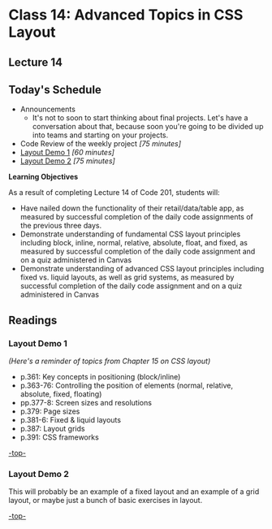 # Class 14: Advanced Topics in CSS Layout

<a id="top"></a>
## Lecture 14

## Today's Schedule
- Announcements
  - It's not to soon to start thinking about final projects. Let's have a conversation about that, because soon you're going to be divided up into teams and starting on your projects.
- Code Review of the weekly project *[75 minutes]*
- [Layout Demo 1](#layout1) *[60 minutes]*
- [Layout Demo 2](#layout2) *[75 minutes]*

**Learning Objectives**

As a result of completing Lecture 14 of Code 201, students will:
- Have nailed down the functionality of their retail/data/table app, as measured by successful completion of the daily code assignments of the previous three days.
- Demonstrate understanding of fundamental CSS layout principles including block, inline, normal, relative, absolute, float, and fixed, as measured by successful completion of the daily code assignment and on a quiz administered in Canvas
- Demonstrate understanding of advanced CSS layout principles including fixed vs. liquid layouts, as well as grid systems, as measured by successful completion of the daily code assignment and on a quiz administered in Canvas

## Readings

<a id="layout1"></a>

### Layout Demo 1

*(Here's a reminder of topics from Chapter 15 on CSS layout)*

- p.361: Key concepts in positioning (block/inline)
- p.363-76: Controlling the position of elements (normal, relative, absolute, fixed, floating)
- pp.377-8: Screen sizes and resolutions
- p.379: Page sizes
- p.381-6: Fixed & liquid layouts
- p.387: Layout grids
- p.391: CSS frameworks

[-top-](#top)

<a id="layout2"></a>

### Layout Demo 2

This will probably be an example of a fixed layout and an example of a grid layout, or maybe just a bunch of basic exercises in layout.

[-top-](#top)
